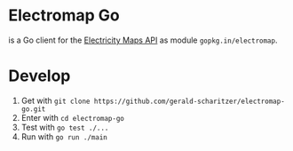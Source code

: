 # Electromap Go

is a Go client for the [Electricity Maps API](https://static.electricitymaps.com/api/docs/index.html) as module `gopkg.in/electromap`.

# Develop

1. Get with `git clone https://github.com/gerald-scharitzer/electromap-go.git`
2. Enter with `cd electromap-go`
3. Test with `go test ./...`
4. Run with `go run ./main`

